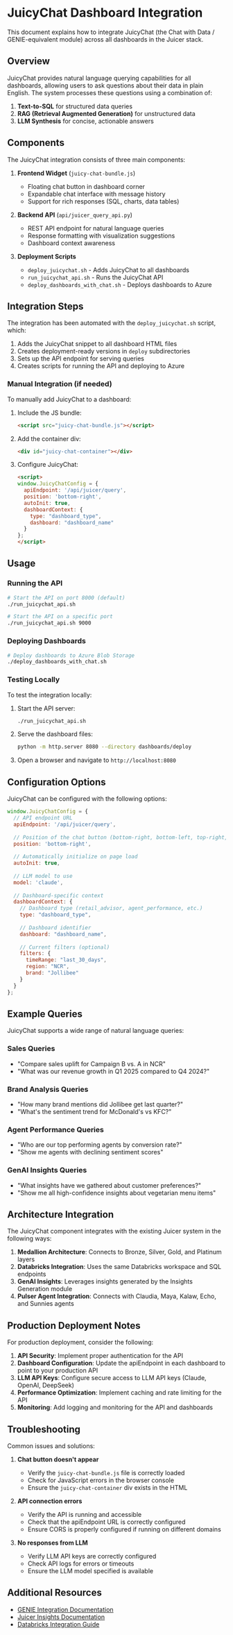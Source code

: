 # JuicyChat Dashboard Integration

This document explains how to integrate JuicyChat (the Chat with Data / GENIE-equivalent module) across all dashboards in the Juicer stack.

## Overview

JuicyChat provides natural language querying capabilities for all dashboards, allowing users to ask questions about their data in plain English. The system processes these questions using a combination of:

1. **Text-to-SQL** for structured data queries
2. **RAG (Retrieval Augmented Generation)** for unstructured data
3. **LLM Synthesis** for concise, actionable answers

## Components

The JuicyChat integration consists of three main components:

1. **Frontend Widget** (`juicy-chat-bundle.js`)
   - Floating chat button in dashboard corner
   - Expandable chat interface with message history
   - Support for rich responses (SQL, charts, data tables)

2. **Backend API** (`api/juicer_query_api.py`)
   - REST API endpoint for natural language queries
   - Response formatting with visualization suggestions
   - Dashboard context awareness

3. **Deployment Scripts**
   - `deploy_juicychat.sh` - Adds JuicyChat to all dashboards
   - `run_juicychat_api.sh` - Runs the JuicyChat API
   - `deploy_dashboards_with_chat.sh` - Deploys dashboards to Azure

## Integration Steps

The integration has been automated with the `deploy_juicychat.sh` script, which:

1. Adds the JuicyChat snippet to all dashboard HTML files
2. Creates deployment-ready versions in `deploy` subdirectories
3. Sets up the API endpoint for serving queries
4. Creates scripts for running the API and deploying to Azure

### Manual Integration (if needed)

To manually add JuicyChat to a dashboard:

1. Include the JS bundle:
   ```html
   <script src="juicy-chat-bundle.js"></script>
   ```

2. Add the container div:
   ```html
   <div id="juicy-chat-container"></div>
   ```

3. Configure JuicyChat:
   ```html
   <script>
   window.JuicyChatConfig = {
     apiEndpoint: '/api/juicer/query',
     position: 'bottom-right',
     autoInit: true,
     dashboardContext: {
       type: "dashboard_type",
       dashboard: "dashboard_name"
     }
   };
   </script>
   ```

## Usage

### Running the API

```bash
# Start the API on port 8000 (default)
./run_juicychat_api.sh

# Start the API on a specific port
./run_juicychat_api.sh 9000
```

### Deploying Dashboards

```bash
# Deploy dashboards to Azure Blob Storage
./deploy_dashboards_with_chat.sh
```

### Testing Locally

To test the integration locally:

1. Start the API server:
   ```bash
   ./run_juicychat_api.sh
   ```

2. Serve the dashboard files:
   ```bash
   python -m http.server 8080 --directory dashboards/deploy
   ```

3. Open a browser and navigate to `http://localhost:8080`

## Configuration Options

JuicyChat can be configured with the following options:

```javascript
window.JuicyChatConfig = {
  // API endpoint URL
  apiEndpoint: '/api/juicer/query',
  
  // Position of the chat button (bottom-right, bottom-left, top-right, top-left)
  position: 'bottom-right',
  
  // Automatically initialize on page load
  autoInit: true,
  
  // LLM model to use
  model: 'claude',
  
  // Dashboard-specific context
  dashboardContext: {
    // Dashboard type (retail_advisor, agent_performance, etc.)
    type: "dashboard_type",
    
    // Dashboard identifier
    dashboard: "dashboard_name",
    
    // Current filters (optional)
    filters: {
      timeRange: "last_30_days",
      region: "NCR",
      brand: "Jollibee"
    }
  }
};
```

## Example Queries

JuicyChat supports a wide range of natural language queries:

### Sales Queries
- "Compare sales uplift for Campaign B vs. A in NCR"
- "What was our revenue growth in Q1 2025 compared to Q4 2024?"

### Brand Analysis Queries
- "How many brand mentions did Jollibee get last quarter?"
- "What's the sentiment trend for McDonald's vs KFC?"

### Agent Performance Queries
- "Who are our top performing agents by conversion rate?"
- "Show me agents with declining sentiment scores"

### GenAI Insights Queries
- "What insights have we gathered about customer preferences?"
- "Show me all high-confidence insights about vegetarian menu items"

## Architecture Integration

The JuicyChat component integrates with the existing Juicer system in the following ways:

1. **Medallion Architecture**: Connects to Bronze, Silver, Gold, and Platinum layers
2. **Databricks Integration**: Uses the same Databricks workspace and SQL endpoints
3. **GenAI Insights**: Leverages insights generated by the Insights Generation module
4. **Pulser Agent Integration**: Connects with Claudia, Maya, Kalaw, Echo, and Sunnies agents

## Production Deployment Notes

For production deployment, consider the following:

1. **API Security**: Implement proper authentication for the API
2. **Dashboard Configuration**: Update the apiEndpoint in each dashboard to point to your production API
3. **LLM API Keys**: Configure secure access to LLM API keys (Claude, OpenAI, DeepSeek)
4. **Performance Optimization**: Implement caching and rate limiting for the API
5. **Monitoring**: Add logging and monitoring for the API and dashboards

## Troubleshooting

Common issues and solutions:

1. **Chat button doesn't appear**
   - Verify the `juicy-chat-bundle.js` file is correctly loaded
   - Check for JavaScript errors in the browser console
   - Ensure the `juicy-chat-container` div exists in the HTML

2. **API connection errors**
   - Verify the API is running and accessible
   - Check that the apiEndpoint URL is correctly configured
   - Ensure CORS is properly configured if running on different domains

3. **No responses from LLM**
   - Verify LLM API keys are correctly configured
   - Check API logs for errors or timeouts
   - Ensure the LLM model specified is available

## Additional Resources

- [GENIE Integration Documentation](README_GENIE_INTEGRATION.md)
- [Juicer Insights Documentation](GENAI_INSIGHTS_INTEGRATION.md)
- [Databricks Integration Guide](AZURE_DEPLOYMENT_GUIDE.md)